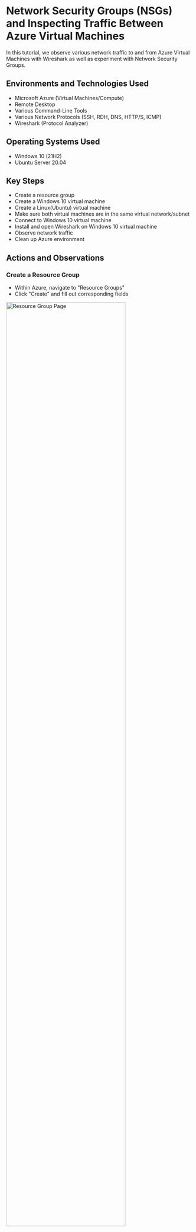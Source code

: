 <h1>Network Security Groups (NSGs) and Inspecting Traffic Between Azure Virtual Machines</h1>
In this tutorial, we observe various network traffic to and from Azure Virtual Machines with Wireshark as well as experiment with Network Security Groups. <br />

<h2>Environments and Technologies Used</h2>

- Microsoft Azure (Virtual Machines/Compute)
- Remote Desktop
- Various Command-Line Tools
- Various Network Protocols (SSH, RDH, DNS, HTTP/S, ICMP)
- Wireshark (Protocol Analyzer)

<h2>Operating Systems Used </h2>

- Windows 10 (21H2)
- Ubuntu Server 20.04

<h2>Key Steps</h2>

- Create a resource group
- Create a Windows 10 virtual machine
- Create a Linux(Ubuntu) virtual machine
- Make sure both virtual machines are in the same virtual network/subnet
- Connect to Windows 10 virtual machine
- Install and open Wireshark on Windows 10 virtual machine
- Observe network traffic
- Clean up Azure environment

<h2>Actions and Observations</h2>

<h3>Create a Resource Group</h3>

<p>
  
- Within Azure, navigate to "Resource Groups"
- Click "Create" and fill out corresponding fields
</p>
<p>
<img src="https://i.imgur.com/w5yKzNW.png" height="80%" width="80%" alt="Resource Group Page"/>
</p>
<br />

<h3>Create a Windows 10 Virtual Machine</h3>

<p>

- Within Azure, navigate to "Virtual Machines"
- Click "Create" then select "Azure Virtual Machine"
- Under "Resource group", select the resource group you previously created(in my case, I named it "RG-Network-Activities")
<img src="https://i.imgur.com/2DAgUaY.png" height="80%" width="80%" alt="Virtual machine resource group"/>

- Under "Image", select the Windows 10 option
<img src="https://i.imgur.com/JyjH7kb.png" height="80%" width="80%" alt="Virtual machine image selection"/>

- Finish filling out necessary fields and create your virtual machine
</p>
<br />

<h3>Create a Linux(Ubunutu) Virtual Machine</h3>

<p>
  
- Within Azure, navigate to "Virtual Machines"
- Click "Create" then select "Azure Virtual Machine"
- Just like in the previous step, under "Resource group", select the same resource group you previously created(in my case "RG-Network-Activities"
- Under "Image", select the Ubuntu Server 22.04 LTS or 24.04 LTS option
<img src="https://i.imgur.com/yYDqGp5.png" height="80%" width="80%" alt="Virtual machine image selection 2"/>

- Under "Authenication type", select "password" and fill out your chosen username and password
<img src="https://i.imgur.com/qHy8fEb.png" height="80%" width="80%" alt="Virtual machine authentication"/>

- Navigate to the "Networking" tab, and under "Virtual network", select the virtual network you created when creating the Windows 10 virtual machine(in my case "Lab2-vnet")
<img src="https://i.imgur.com/NQXygVj.png" height="80%" width="80%" alt="Virtual network"/>

- Finish filling out necessary fields and create your virtual machine
  
</p>
<br />

<h3>Make sure both virtual machines are in the same virtual network/subnet</h3>

<p>

  - Within Azure, navigate to "Virtual Machines"
  - Click on your Windows virtual machine and check the name of the "Virtual network/subnet"
  - Click on your Linux virtual machine and make sure the "Virtual network/subnet" is the same as in your Window virtual machine(in my case "Lab2-vnet/default")
  <img src="https://i.imgur.com/kMZdeJn.png" height="80%" width="80%" alt="Windows 10 Virtual Network"/>
</p>
<br />

<h3>Connect to Windows 10 Virtual Machine</h3>

<p>

- Open up Microsoft Remote Desktop
- To connect to the Windows 10 virtual machine, we need to find the Public IP Address to fill in the "Computer" field of Microsoft Remote Desktop
- To retrieve the public IP Address of the Windows 10 virtual machine, go to Azure, navigate to your Windows virtual machine and look for its "Public IP Address"
- Copy the public IP address and paste it into the "Computer" field in your Remote Desktop Application and connect
<img src="https://i.imgur.com/Z2iVbds.png" height="80%" width="80%" alt="Remote desktop IP"/>

</p>
<br />

<h3>Install and open Wireshark on Windows 10 virtual machine</h3>

<p>

  - Within your Windows 10 virtual machine, open up Microsoft Edge, and download and install Wireshark
  - Open Wireshark

</p>
<br />

<h3>Observe network traffic</h3>

<p>

  - Open Microsoft Windows PowerShell as we prepare to observe network traffic
  - Within Wireshark, start packet capture by clicking the blue fin icon at the top left(under the "File" button)
  <img src="https://i.imgur.com/vCQosqd.png" height="80%" width="80%" alt="Wireshark packet capture"/>

</p>

<h3>ICMP Traffic</h3>

<p>

  - Within Wireshark, type in "ICMP" in the search bar and hit [Enter] to apply a filter that will only display ICMP traffic
  - Within Azure, retrieve the private IP address for the Linux(Ubuntu) virtual machine you created the same way you retrieved the Windows 10 public IP address
  - After retrieving the private IP address, we are going to attempt to ping from within the Windows 10 virtual machine
  - Within PowerShell type "ping" followed by the Linux private IP address (example. "ping 10.0.0.5")
  - Observe ping requests and replies within Wireshark
  <img src="https://i.imgur.com/z72ALTZ.png" height="80%" width="80%" alt="Wireshark ICMP Traffic"/>

  - Attempt to ping a public website within PowerShell and observe traffic (example. "ping www.google.com")
  <img src="https://i.imgur.com/dt89c33.png" height="80%" width="80%" alt="Wireshark Ping Website"/>

  - Initiate a perpetual/nonstop ping from your Windows virtual machine to your Linux(Ubuntu) virtual machine by typing "-t" at the end of the ping (example. "ping 10.0.0.5 -t") and observe traffic
  <img src="https://i.imgur.com/abixtrr.png" height="80%" width="80%" alt="Wireshark perpetual ping"/>

  - Open the Network Security Group(NSG) your Linux(Ubuntu) virtual machine is using within Azure and disable incoming ICMP traffic by creating a port rule that denies ICMP traffic
  <img src="https://i.imgur.com/uvHhIX1.png" height="80%" width="80%" alt="Port rule"/>

  - Observe traffic, and if done correctly, the ping requests should continue to timeout
  <img src="https://i.imgur.com/VnxToy1.png" height="80%" width="80%" alt="Ping timeout"/>

  - Re-enable ICMP traffic by either changing the port rule or deleting it from the NSG
  - Observe traffic, and if done correctly, the ping activity should start working again
  - Stop ping activity by hitting "Ctrl + C" within PowerShell
</p>

<h3>SSH Traffic</h3>

<p>

  - Within Wireshark, type in "SSH" in the search bar and hit [Enter] to apply a filter that will only display SSH traffic
  - "SSH into" your Linux(Ubuntu) virtual machine through its private IP address by typing "ssh (username)@(private IP address)" within PowerShell (Example. "ssh labuser@10.0.0.5")
  - Within PowerShell, type commands (hostname, id, etc) into the Linux(ubuntu) SSH connection and observe traffic
  <img src="https://i.imgur.com/5pkwhHU.png" height="80%" width="80%" alt="SSH traffic"/>

  - Within PowerShell, exit the SSH connection by typing "exit" and pressing [Enter]
</p>

<h3>DHCP Traffic</h3>

<p>

- Within Wireshark, type in "DHCP" in the search bar and hit [Enter] to apply a filter that will only display DHCP traffic
- Within your Windows 10 virtual machine, attempt to issue your virtual machine a new IP address with "ipconfig /renew"
- Observe traffic
<img src="https://i.imgur.com/3YPCr3h.png" height="80%" width="80%" alt="DHCP"/>
</p>

<h3>DNS Traffic</h3>

<p>

- Within Wireshark, type in "DNS" in the search bar and hit [Enter] to apply a filter that will only display DNS traffic
- Within PowerShell, use "nslookup" to retrieve the IP addresses of a website(Example. google.com or disney.com)
- Observe traffic
<img src="https://i.imgur.com/9lIeSAN.png" height="80%" width="80%" alt="DNS traffic"/>
  
</p>

<h3>RDP Traffic</h3>

<p>

- Within Wireshark, type in "tcp.port == 3389" in the search bar and hit [Enter] to apply a filter that will only display RDP traffic
- Observe traffic
- Notice that traffic is non-stop because the RDP protocol is constantly showing a live stream from one computer to another, so traffic is always being transmitted
<img src="https://i.imgur.com/uFEwWqO.png" height="80%" width="80%" alt="RDP traffic"/>
</p>

<h3>Clean Up Azure Environment</h3>

<p>

  - Now that we are finished inpecting traffic between virtual machines, we have to clean up our Azure environment to prevent being charged by Microsoft Azure for allocating resources
  - Close remote desktop connection
  - Delete resource group(s) created at the beginning
  - Verify that the resource group(s) have been deleted
  <img src="https://i.imgur.com/BxzCTKp.png" height="80%" width="80%" alt="RDP traffic"/>
</p>
